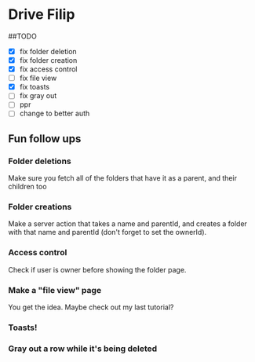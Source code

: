# Drive Filip

##TODO

- [x] fix folder deletion
- [x] fix folder creation
- [x] fix access control
- [ ] fix file view
- [x] fix toasts
- [ ] fix gray out
- [ ] ppr
- [ ] change to better auth

## Fun follow ups

### Folder deletions

Make sure you fetch all of the folders that have it as a parent, and their children too
### Folder creations
Make a server action that takes a name and parentId, and creates a folder with that name and parentId (don't forget to set the ownerId).
### Access control
Check if user is owner before showing the folder page.
### Make a "file view" page
You get the idea. Maybe check out my last tutorial?
### Toasts!
### Gray out a row while it's being deleted

